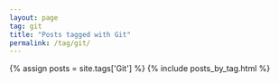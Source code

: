 ```yaml
---
layout: page
tag: git
title: "Posts tagged with Git"
permalink: /tag/git/
---
```


{% assign posts = site.tags['Git'] %}
{% include posts_by_tag.html %}
